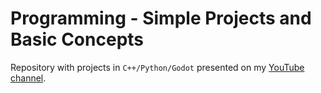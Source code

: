 # Programming - Simple Projects and Basic Concepts
Repository with projects in `C++/Python/Godot` presented on my [YouTube channel](https://www.youtube.com/@Dr.Vlasanek).
